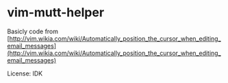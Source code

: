 # vim-mutt-helper

Basicly code from [http://vim.wikia.com/wiki/Automatically_position_the_cursor_when_editing_email_messages](http://vim.wikia.com/wiki/Automatically_position_the_cursor_when_editing_email_messages)

License: IDK
